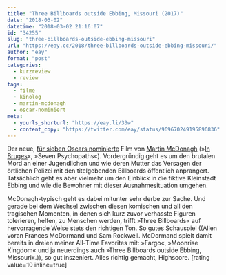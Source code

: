 ```yaml
---
title: "Three Billboards outside Ebbing, Missouri (2017)"
date: "2018-03-02"
datetime: "2018-03-02 21:16:07"
id: "34255"
slug: "three-billboards-outside-ebbing-missouri"
url: "https://eay.cc/2018/three-billboards-outside-ebbing-missouri/"
author: "eay"
format: "post"
categories:
  - kurzreview
  - review
tags:
  - filme
  - kinolog
  - martin-mcdonagh
  - oscar-nominiert
meta:
  - yourls_shorturl: "https://eay.li/33w"
  - content_copy: "https://twitter.com/eay/status/969670249195896836"
---
```


Der neue, [für sieben Oscars nominierte](https://eay.cc/2018/die-oscar-nominierungen-2018/) Film von [Martin McDonagh](https://en.wikipedia.org/wiki/Martin_McDonagh) (»[In Bruges](https://eay.cc/2008/brugge-sehen-und-lieben/)«, »Seven Psychopaths«). Vordergründig geht es um den brutalen Mord an einer Jugendlichen und wie deren Mutter das Versagen der örtlichen Polizei mit den titelgebenden Billboards öffentlich anprangert. Tatsächlich geht es aber viel­mehr um den Einblick in die fiktive Kleinstadt Ebbing und wie die Bewohner mit dieser Ausnahmesituation umgehen.

McDonagh-typisch geht es dabei mitunter sehr derbe zur Sache. Und gerade bei dem Wechsel zwischen diesen komischen und all den tragischen Momenten, in denen sich kurz zuvor verhasste Figuren tolerieren, helfen, zu Menschen werden, trifft »Three Billboards« auf hervorragende Weise stets den richtigen Ton. So gutes Schauspiel ((Allen voran Frances McDormand und Sam Rockwell. McDormand spielt damit bereits in dreien meiner All-Time Favorites mit: »Fargo«, »Moonrise Kingdom« und ja neuerdings auch »Three Billboards outside Ebbing, Missouri«.)), so gut inszeniert. Alles richtig gemacht, Highscore. \[rating value=10 inline=true\]
